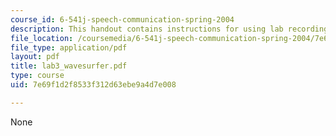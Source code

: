 ```yaml
---
course_id: 6-541j-speech-communication-spring-2004
description: This handout contains instructions for using lab recording equipment.
file_location: /coursemedia/6-541j-speech-communication-spring-2004/7e69f1d2f8533f312d63ebe9a4d7e008_lab3_wavesurfer.pdf
file_type: application/pdf
layout: pdf
title: lab3_wavesurfer.pdf
type: course
uid: 7e69f1d2f8533f312d63ebe9a4d7e008

---
```

None
